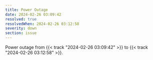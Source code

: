 ```yaml
---
title: Power Outage
date: 2024-02-26 03:09:42
resolved: true
resolvedWhen: 2024-02-26 03:12:58
severity: down
section: issue
---
```


Power outage from {{< track "2024-02-26 03:09:42" >}} to {{< track "2024-02-26 03:12:58" >}}.
